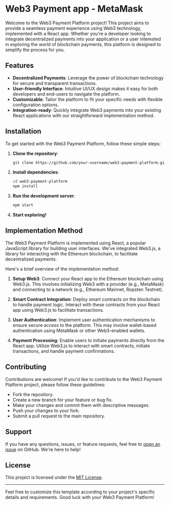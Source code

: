 # Web3 Payment app - MetaMask

Welcome to the Web3 Payment Platform project! This project aims to provide a seamless payment experience using Web3 technology, implemented with a React app. Whether you're a developer looking to integrate decentralized payments into your application or a user interested in exploring the world of blockchain payments, this platform is designed to simplify the process for you.

## Features

- **Decentralized Payments**: Leverage the power of blockchain technology for secure and transparent transactions.
- **User-friendly Interface**: Intuitive UI/UX design makes it easy for both developers and end-users to navigate the platform.
- **Customizable**: Tailor the platform to fit your specific needs with flexible configuration options.
- **Integration-ready**: Quickly integrate Web3 payments into your existing React applications with our straightforward implementation method.

## Installation

To get started with the Web3 Payment Platform, follow these simple steps:

1. **Clone the repository**:
    ```bash
    git clone https://github.com/your-username/web3-payment-platform.git
    ```

2. **Install dependencies**:
    ```bash
    cd web3-payment-platform
    npm install
    ```

3. **Run the development server**:
    ```bash
    npm start
    ```

4. **Start exploring!**

## Implementation Method

The Web3 Payment Platform is implemented using React, a popular JavaScript library for building user interfaces. We've integrated Web3.js, a library for interacting with the Ethereum blockchain, to facilitate decentralized payments.

Here's a brief overview of the implementation method:

1. **Setup Web3**: Connect your React app to the Ethereum blockchain using Web3.js. This involves initializing Web3 with a provider (e.g., MetaMask) and connecting to a network (e.g., Ethereum Mainnet, Ropsten Testnet).

2. **Smart Contract Integration**: Deploy smart contracts on the blockchain to handle payment logic. Interact with these contracts from your React app using Web3.js to facilitate transactions.

3. **User Authentication**: Implement user authentication mechanisms to ensure secure access to the platform. This may involve wallet-based authentication using MetaMask or other Web3-enabled wallets.

4. **Payment Processing**: Enable users to initiate payments directly from the React app. Utilize Web3.js to interact with smart contracts, initiate transactions, and handle payment confirmations.

## Contributing

Contributions are welcome! If you'd like to contribute to the Web3 Payment Platform project, please follow these guidelines:

- Fork the repository.
- Create a new branch for your feature or bug fix.
- Make your changes and commit them with descriptive messages.
- Push your changes to your fork.
- Submit a pull request to the main repository.

## Support

If you have any questions, issues, or feature requests, feel free to [open an issue](https://github.com/your-username/web3-payment-platform/issues) on GitHub. We're here to help!

## License

This project is licensed under the [MIT License](LICENSE).

---

Feel free to customize this template according to your project's specific details and requirements. Good luck with your Web3 Payment Platform!
